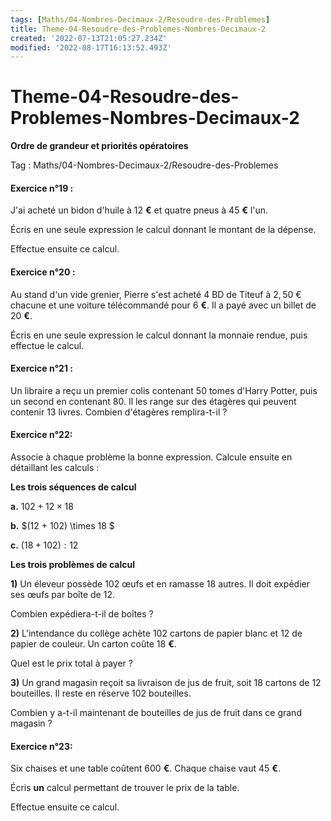 ```yaml
---
tags: [Maths/04-Nombres-Decimaux-2/Resoudre-des-Problemes]
title: Theme-04-Resoudre-des-Problemes-Nombres-Decimaux-2
created: '2022-07-13T21:05:27.234Z'
modified: '2022-08-17T16:13:52.493Z'
---
```


#  Theme-04-Resoudre-des-Problemes-Nombres-Decimaux-2


**Ordre de grandeur et priorités opératoires**

Tag : Maths/04-Nombres-Decimaux-2/Resoudre-des-Problemes

#### Exercice n°19 :

J'ai acheté un bidon d'huile à $12$ **€** et quatre pneus à $45$ **€** l'un.

Écris en une seule expression le calcul donnant le montant de la dépense.

Effectue ensuite ce calcul.

#### Exercice n°20 :

Au stand d'un vide grenier, Pierre s'est acheté $4$ BD de Titeuf à $2,50$ € chacune et une voiture télécommandé pour $6$ **€**. Il a payé avec un billet de $20$ **€**.

Écris en une seule expression le calcul donnant la monnaie rendue, puis
effectue le calcul.

#### Exercice n°21 :

Un libraire a reçu un premier colis contenant $50$ tomes d'Harry Potter, puis un second en contenant $80$. Il les range sur des étagères qui
peuvent contenir $13$ livres. Combien d'étagères remplira-t-il ?

#### Exercice n°22:

Associe à chaque problème la bonne expression. Calcule ensuite en détaillant les calculs :

**Les trois séquences de calcul**

**a.** $102 + 12 \times 18$

**b.** $(12 + 102) \times 18 $

**c.** $(18 + 102) : 12$

**Les trois problèmes de calcul**

**1)** Un éleveur possède $102$ œufs et en ramasse $18$ autres. Il doit expédier ses œufs par boîte de $12$. 

Combien expédiera-t-il de boîtes ?

**2)** L'intendance du collège achète $102$ cartons de papier blanc et $12$ de papier de couleur. Un carton coûte $18$ **€**. 

Quel est le prix total à payer ?

**3)** Un grand magasin reçoit sa livraison de jus de fruit, soit 18 cartons de $12$ bouteilles. Il reste en réserve $102$ bouteilles. 

Combien y a-t-il maintenant de bouteilles de jus de fruit dans ce grand magasin ?

#### Exercice n°23:


Six chaises et une table coûtent $600$ **€**. Chaque chaise vaut $45$ **€**.

Écris **un** calcul permettant de trouver le prix de la table.

Effectue ensuite ce calcul.
